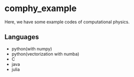 # comphy_example
Here, we have some example codes of computational physics.

## Languages

* python(with numpy)
* python(vectorization with numba)
* C
* java
* julia
